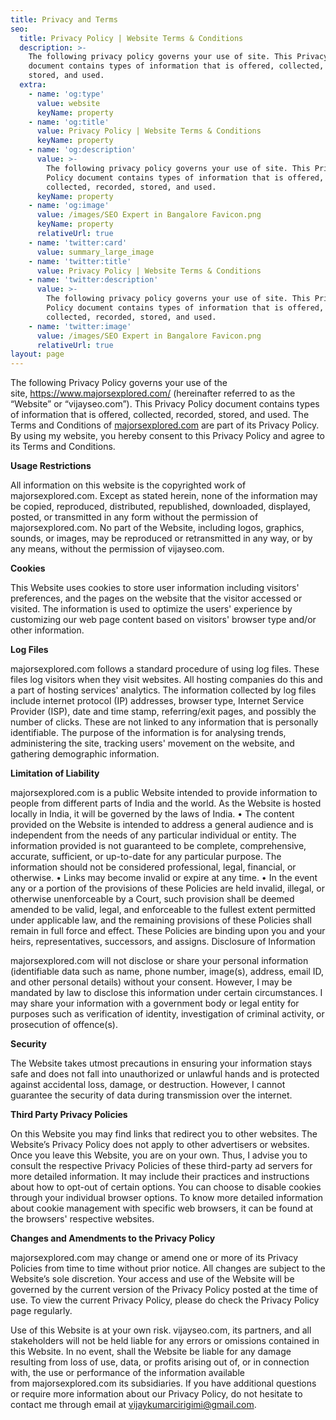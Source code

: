 ```yaml
---
title: Privacy and Terms
seo:
  title: Privacy Policy | Website Terms & Conditions
  description: >-
    The following privacy policy governs your use of site. This Privacy Policy
    document contains types of information that is offered, collected, recorded,
    stored, and used.  
  extra:
    - name: 'og:type'
      value: website
      keyName: property
    - name: 'og:title'
      value: Privacy Policy | Website Terms & Conditions
      keyName: property
    - name: 'og:description'
      value: >-
        The following privacy policy governs your use of site. This Privacy
        Policy document contains types of information that is offered,
        collected, recorded, stored, and used.  
      keyName: property
    - name: 'og:image'
      value: /images/SEO Expert in Bangalore Favicon.png
      keyName: property
      relativeUrl: true
    - name: 'twitter:card'
      value: summary_large_image
    - name: 'twitter:title'
      value: Privacy Policy | Website Terms & Conditions
    - name: 'twitter:description'
      value: >-
        The following privacy policy governs your use of site. This Privacy
        Policy document contains types of information that is offered,
        collected, recorded, stored, and used.  
    - name: 'twitter:image'
      value: /images/SEO Expert in Bangalore Favicon.png
      relativeUrl: true
layout: page
---
```

The following Privacy Policy governs your use of the site, <https://www.majorsexplored.com/> (hereinafter referred to as the “Website” or “vijayseo.com”). This Privacy Policy document contains types of information that is offered, collected, recorded, stored, and used. The Terms and Conditions of [majorsexplored.com](https://www.majorsexplored.com/) are part of its Privacy Policy. By using my website, you hereby consent to this Privacy Policy and agree to its Terms and Conditions.

**Usage Restrictions**

All information on this website is the copyrighted work of majorsexplored.com. Except as stated herein, none of the information may be copied, reproduced, distributed, republished, downloaded, displayed, posted, or transmitted in any form without the permission of majorsexplored.com. No part of the Website, including logos, graphics, sounds, or images, may be reproduced or retransmitted in any way, or by any means, without the permission of vijayseo.com.

**Cookies**

This Website uses cookies to store user information including visitors' preferences, and the pages on the website that the visitor accessed or visited. The information is used to optimize the users' experience by customizing our web page content based on visitors' browser type and/or other information.

**Log Files**

majorsexplored.com follows a standard procedure of using log files. These files log visitors when they visit websites. All hosting companies do this and a part of hosting services' analytics. The information collected by log files include internet protocol (IP) addresses, browser type, Internet Service Provider (ISP), date and time stamp, referring/exit pages, and possibly the number of clicks. These are not linked to any information that is personally identifiable. The purpose of the information is for analysing trends, administering the site, tracking users' movement on the website, and gathering demographic information.

**Limitation of Liability**

majorsexplored.com is a public Website intended to provide information to people from different parts of India and the world. As the Website is hosted locally in India, it will be governed by the laws of India. • The content provided on the Website is intended to address a general audience and is independent from the needs of any particular individual or entity. The information provided is not guaranteed to be complete, comprehensive, accurate, sufficient, or up-to-date for any particular purpose. The information should not be considered professional, legal, financial, or otherwise. • Links may become invalid or expire at any time. • In the event any or a portion of the provisions of these Policies are held invalid, illegal, or otherwise unenforceable by a Court, such provision shall be deemed amended to be valid, legal, and enforceable to the fullest extent permitted under applicable law, and the remaining provisions of these Policies shall remain in full force and effect. These Policies are binding upon you and your heirs, representatives, successors, and assigns. Disclosure of Information

majorsexplored.com will not disclose or share your personal information (identifiable data such as name, phone number, image(s), address, email ID, and other personal details) without your consent. However, I may be mandated by law to disclose this information under certain circumstances. I may share your information with a government body or legal entity for purposes such as verification of identity, investigation of criminal activity, or prosecution of offence(s).

**Security**

The Website takes utmost precautions in ensuring your information stays safe and does not fall into unauthorized or unlawful hands and is protected against accidental loss, damage, or destruction. However, I cannot guarantee the security of data during transmission over the internet.

**Third Party Privacy Policies**

On this Website you may find links that redirect you to other websites. The Website’s Privacy Policy does not apply to other advertisers or websites. Once you leave this Website, you are on your own. Thus, I advise you to consult the respective Privacy Policies of these third-party ad servers for more detailed information. It may include their practices and instructions about how to opt-out of certain options. You can choose to disable cookies through your individual browser options. To know more detailed information about cookie management with specific web browsers, it can be found at the browsers' respective websites.

**Changes and Amendments to the Privacy Policy**

majorsexplored.com may change or amend one or more of its Privacy Policies from time to time without prior notice. All changes are subject to the Website’s sole discretion. Your access and use of the Website will be governed by the current version of the Privacy Policy posted at the time of use. To view the current Privacy Policy, please do check the Privacy Policy page regularly.

Use of this Website is at your own risk. vijayseo.com, its partners, and all stakeholders will not be held liable for any errors or omissions contained in this Website. In no event, shall the Website be liable for any damage resulting from loss of use, data, or profits arising out of, or in connection with, the use or performance of the information available from majorsexplored.com its subsidiaries. If you have additional questions or require more information about our Privacy Policy, do not hesitate to contact me through email at vijaykumarcirigimi@gmail.com.
